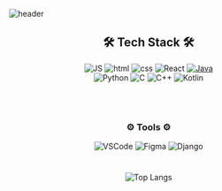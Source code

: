<!--
**won0324/won0324** is a ✨ _special_ ✨ repository because its `README.md` (this file) appears on your GitHub profile.

Here are some ideas to get you started:

- 🔭 I’m currently working on ...
- 🌱 I’m currently learning ...
- 👯 I’m looking to collaborate on ...
- 🤔 I’m looking for help with ...
- 💬 Ask me about ...
- 📫 How to reach me: ...
- 😄 Pronouns: ...
- ⚡ Fun fact: ...
-->

![header](https://capsule-render.vercel.app/api?type=waving&color=timeGradient&height=300&section=header&text=Hw%20github&fontColor=FFFFFF&fontSize=90&animation=twinkling)

<div align=center>

## 🛠 Tech Stack 🛠
 ![JS](https://img.shields.io/badge/JavaScript-F7DF1E?style=flat-square&logo=JavaScript&logoColor=white) ![html](https://img.shields.io/badge/Html5-E34F26?style=flat-square&logo=Html5&logoColor=white) ![css](https://img.shields.io/badge/CSS3-1572B6?style=flat-square&logo=CSS3&logoColor=white) ![React](https://img.shields.io/badge/React%20-61DAFB?style=flat-square&logo=React&logoColor=white) [![Java](https://img.shields.io/badge/Java-007396?style=flat-square&logo=Java&logoColor=white)](https://github.com/Joowon0220/weather)
<br>
![Python](https://img.shields.io/badge/Python-242F9B?style=flat-square&logo=Python&logoColor=white) ![C](https://img.shields.io/badge/C-7267CB?style=flat-square&logo=C&logoColor=white) ![C++](https://img.shields.io/badge/C++-98BAE7?style=flat-square&logo=c%2B%2B&&logoColor=white") ![Kotlin](https://img.shields.io/badge/Kotlin-C8B6E2?style=flat-square&logo=Kotlin&logoColor=white) 


<br><br>

### ⚙ Tools ⚙
![VSCode](https://img.shields.io/badge/VSCode-007ACC?style=flat-square&logo=VisualStudioCode&logoColor=white) ![Figma](https://img.shields.io/badge/Figma-191919?style=flat-square&logo=Figma&logoColor=white) ![Django](https://img.shields.io/badge/Django-092E20?style=flat-square&logo=Django&logoColor=white)

#

![Top Langs](https://github-readme-stats.vercel.app/api/top-langs/?username=won0324&&theme=great-gatsby&layout=compact)
</div>
